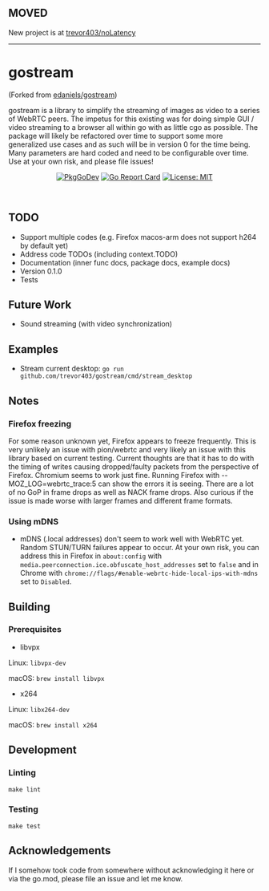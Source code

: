 ## MOVED 
New project is at [trevor403/noLatency](https://github.com/trevor403/noLatency)

<hr/>

# gostream
(Forked from [edaniels/gostream](https://github.com/edaniels/gostream))

gostream is a library to simplify the streaming of images as video to a series of WebRTC peers. The impetus for this existing was for doing simple GUI / video streaming to a browser all within go with as little cgo as possible. The package will likely be refactored over time to support some more generalized use cases and as such will be in version 0 for the time being. Many parameters are hard coded and need to be configurable over time. Use at your own risk, and please file issues!

<p align="center">
  <a href="https://pkg.go.dev/github.com/trevor403/gostream"><img src="https://pkg.go.dev/badge/github.com/trevor403/gostream" alt="PkgGoDev"></a>
  <a href="https://goreportcard.com/report/github.com/trevor403/gostream"><img src="https://goreportcard.com/badge/github.com/trevor403/gostream" alt="Go Report Card"></a>
  <a href="LICENSE"><img src="https://img.shields.io/badge/License-MIT-yellow.svg" alt="License: MIT"></a>
</p>
<br>

## TODO

- Support multiple codes (e.g. Firefox macos-arm does not support h264 by default yet)
- Address code TODOs (including context.TODO)
- Documentation (inner func docs, package docs, example docs)
- Version 0.1.0
- Tests

## Future Work

- Sound streaming (with video synchronization)

## Examples

* Stream current desktop: `go run github.com/trevor403/gostream/cmd/stream_desktop`

## Notes

### Firefox freezing

For some reason unknown yet, Firefox appears to freeze frequently. This is very unlikely an issue with pion/webrtc and very likely an issue with this library based on current testing. Current thoughts are that it has to do with the timing of writes causing dropped/faulty packets from the perspective of Firefox. Chromium seems to work just fine. Running Firefox with --MOZ_LOG=webrtc_trace:5 can show the errors it is seeing. There are a lot of no GoP in frame drops as well as NACK frame drops. Also curious if the issue is made worse with larger frames and different frame formats.

### Using mDNS

* mDNS (.local addresses) don't seem to work well with WebRTC yet. Random STUN/TURN failures appear to occur. At your own risk, you can address this in Firefox in `about:config` with `media.peerconnection.ice.obfuscate_host_addresses` set to `false` and in Chrome with `chrome://flags/#enable-webrtc-hide-local-ips-with-mdns` set to `Disabled`.

## Building

### Prerequisites

* libvpx

Linux: `libvpx-dev`

macOS: `brew install libvpx`

* x264

Linux: `libx264-dev`

macOS: `brew install x264`


## Development

### Linting

```
make lint
```

### Testing

```
make test
```

## Acknowledgements

If I somehow took code from somewhere without acknowledging it here or via the go.mod, please file an issue and let me know.
